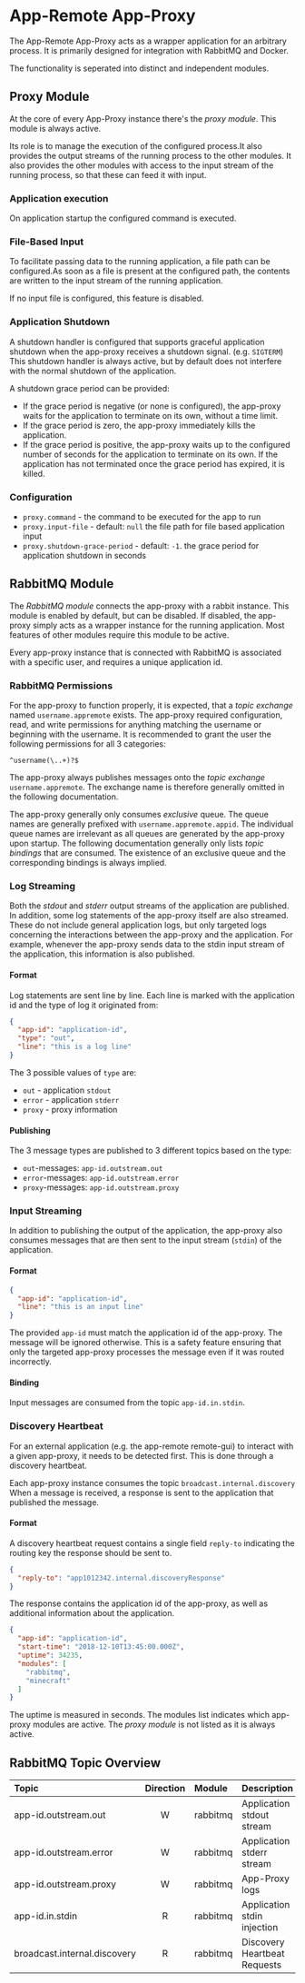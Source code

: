 App-Remote App-Proxy
====================

The App-Remote App-Proxy acts as a wrapper application for an arbitrary process. It is primarily designed for
integration with RabbitMQ and Docker.

The functionality is seperated into distinct and independent modules.

## Proxy Module

At the core of every App-Proxy instance there's the _proxy module_. This module is always active.

Its role is to manage the execution of the configured process.It also provides the output streams of the running process
to the other modules. It also provides the other modules with access to the input stream of the running process, so that
these can feed it with input.

### Application execution

On application startup the configured command is executed.

### File-Based Input

To facilitate passing data to the running application, a file path can be configured.As soon as a file is present at the
configured path, the contents are written to the input stream of the running application.

If no input file is configured, this feature is disabled.

### Application Shutdown

A shutdown handler is configured that supports graceful application shutdown when the app-proxy receives a shutdown
signal. (e.g. `SIGTERM`) This shutdown handler is always active, but by default does not interfere with the normal
shutdown of the application.

A shutdown grace period can be provided:

* If the grace period is negative (or none is configured), the app-proxy waits for the application to terminate on its
  own, without a time limit.
* If the grace period is zero, the app-proxy immediately kills the application.
* If the grace period is positive, the app-proxy waits up to the configured number of seconds for the application to
  terminate on its own. If the application has not terminated once the grace period has expired, it is killed.

### Configuration

* `proxy.command` - the command to be executed for the app to run
* `proxy.input-file` - default: `null` the file path for file based application input
* `proxy.shutdown-grace-period` - default: `-1`. the grace period for application shutdown in seconds

## RabbitMQ Module

The _RabbitMQ module_ connects the app-proxy with a rabbit instance. This module is enabled by default, but can be
disabled. If disabled, the app-proxy simply acts as a wrapper instance for the running application. Most features of
other modules require this module to be active.

Every app-proxy instance that is connected with RabbitMQ is associated with a specific user, and requires a unique
application id.

### RabbitMQ Permissions

For the app-proxy to function properly, it is expected, that a _topic exchange_ named `username.appremote` exists.
The app-proxy required configuration, read, and write permissions for anything matching the username or beginning with
the username. It is recommended to grant the user the following permissions for all 3 categories:

```regexp
^username(\..+)?$
```

The app-proxy always publishes messages onto the _topic exchange_ `username.appremote`. The exchange name is therefore
generally omitted in the following documentation.

The app-proxy generally only consumes _exclusive_ queue. The queue names are generally prefixed
with `username.appremote.appid`. The individual queue names are irrelevant as all queues are generated by the app-proxy
upon startup. The following documentation generally only lists _topic bindings_ that are consumed. The existence of an
exclusive queue and the corresponding bindings is always implied.

### Log Streaming

Both the _stdout_ and _stderr_ output streams of the application are published.
In addition, some log statements of the app-proxy itself are also streamed. These do not include general application
logs, but only targeted logs concerning the interactions between the app-proxy and the application. For example,
whenever the app-proxy sends data to the stdin input stream of the application, this information is also published.

#### Format

Log statements are sent line by line. Each line is marked with the application id and the type of log it
originated from:

```json
{
  "app-id": "application-id",
  "type": "out",
  "line": "this is a log line"
}
```

The 3 possible values of `type` are:

* `out` - application `stdout`
* `error` - application `stderr`
* `proxy` - proxy information

#### Publishing

The 3 message types are published to 3 different topics based on the type:

* `out`-messages: `app-id.outstream.out`
* `error`-messages: `app-id.outstream.error`
* `proxy`-messages: `app-id.outstream.proxy`

### Input Streaming

In addition to publishing the output of the application, the app-proxy also consumes messages that are then sent to the
input stream (`stdin`) of the application.

#### Format

```json
{
  "app-id": "application-id",
  "line": "this is an input line"
}
```

The provided `app-id` must match the application id of the app-proxy. The message will be ignored otherwise. This is a
safety feature ensuring that only the targeted app-proxy processes the message even if it was routed incorrectly.

#### Binding

Input messages are consumed from the topic `app-id.in.stdin`.

### Discovery Heartbeat

For an external application (e.g. the app-remote remote-gui) to interact with a given app-proxy, it needs to be detected
first. This is done through a discovery heartbeat.

Each app-proxy instance consumes the topic `broadcast.internal.discovery`
When a message is received, a response is sent to the application that published the message.

#### Format

A discovery heartbeat request contains a single field `reply-to` indicating the routing key the response should be sent
to.

```json
{
  "reply-to": "app1012342.internal.discoveryResponse"
}
```

The response contains the application id of the app-proxy, as well as additional information about the application.

```json
{
  "app-id": "application-id",
  "start-time": "2018-12-10T13:45:00.000Z",
  "uptime": 34235,
  "modules": [
    "rabbitmq",
    "minecraft"
  ]
}
```

The uptime is measured in seconds. The modules list indicates which app-proxy modules are active. The _proxy module_ is
not listed as it is always active.

## RabbitMQ Topic Overview

| Topic                         | Direction | Module   | Description                  |
|:------------------------------|:---------:|:---------|:-----------------------------|
| app-id.outstream.out          |     W     | rabbitmq | Application stdout stream    |
| app-id.outstream.error        |     W     | rabbitmq | Application stderr stream    |
| app-id.outstream.proxy        |     W     | rabbitmq | App-Proxy logs               |
| app-id.in.stdin               |     R     | rabbitmq | Application stdin injection  |
| broadcast.internal.discovery  |     R     | rabbitmq | Discovery Heartbeat Requests |      

